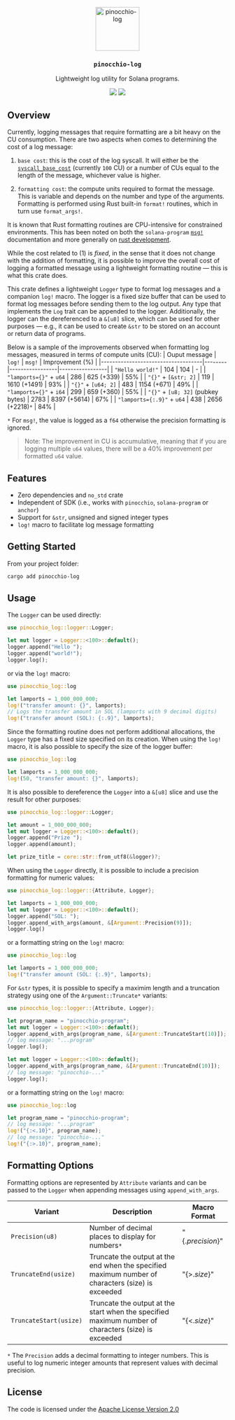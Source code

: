 <p align="center">
 <img alt="pinocchio-log" src="https://github.com/user-attachments/assets/4048fe96-9096-4441-85c3-5deffeb089a6" height="100"/>
</p>
<h3 align="center">
  <code>pinocchio-log</code>
</h3>
<p align="center">
 Lightweight log utility for Solana programs.
</p>
<p align="center">
  <a href="https://crates.io/crates/pinocchio-log"><img src="https://img.shields.io/crates/v/pinocchio-log?logo=rust" /></a>
  <a href="https://docs.rs/pinocchio-log"><img src="https://img.shields.io/docsrs/pinocchio-log?logo=docsdotrs" /></a>
</p>

## Overview

Currently, logging messages that require formatting are a bit heavy on the CU consumption. There are two aspects when comes to determining the cost of a log message:

1. `base cost`: this is the cost of the log syscall. It will either be the [`syscall_base_cost`](https://github.com/anza-xyz/agave/blob/master/compute-budget/src/compute_budget.rs#L167) (currently `100` CU) or a number of CUs equal to the length of the message, whichever value is higher.

2. `formatting cost`: the compute units required to format the message. This is variable and depends on the number and type of the arguments. Formatting is performed using Rust built-in `format!` routines, which in turn use `format_args!`.

It is known that Rust formatting routines are CPU-intensive for constrained environments. This has been noted on both the `solana-program` [`msg!`](https://docs.rs/solana-program/latest/solana_program/macro.msg.html) documentation and more generally on [rust development](https://github.com/rust-lang/rust/issues/99012).

While the cost related to (1) is *fixed*, in the sense that it does not change with the addition of formatting, it is possible to improve the overall cost of logging a formatted message using a lightweight formatting routine &mdash; this is what this crate does.

This crate defines a lightweight `Logger` type to format log messages and a companion `log!` macro. The logger is a fixed size buffer that can be used to format log messages before sending them to the log output. Any type that implements the `Log` trait can be appended to the logger. Additionally, the logger can the dereferenced to a `&[u8]` slice, which can be used for other purposes &mdash; e.g., it can be used to create `&str` to be stored on an account or return data of programs.

Below is a sample of the improvements observed when formatting log messages, measured in terms of compute units (CU):
| Ouput message                      | `log!` | `msg!`          | Improvement (%) |
|------------------------------------|--------|-----------------|-----------------|
| `"Hello world!"`                   | 104    | 104             | -               |
| `"lamports={}"` + `u64`            | 286    | 625 (+339)      | 55%             |
| `"{}"` + `[&str; 2]`               | 119    | 1610 (+1491)    | 93%             |
| `"{}"` + `[u64; 2]`                | 483    | 1154 (+671)     | 49%             |
| `"lamports={}"` + `i64`            | 299    | 659 (+360)      | 55%             |
| `"{}"` + `[u8; 32]` (pubkey bytes) | 2783   | 8397 (+5614)    | 67%             |
| `"lamports={:.9}"` + `u64`         | 438    | 2656 (+2218)`*` | 84%             |

`*` For `msg!`, the value is logged as a `f64` otherwise the precision formatting is ignored.

> Note: The improvement in CU is accumulative, meaning that if you are logging multiple `u64` values, there will be a 40% improvement per formatted `u64` value.

## Features

* Zero dependencies and `no_std` crate
* Independent of SDK (i.e., works with `pinocchio`, `solana-program` or `anchor`)
* Support for `&str`, unsigned and signed integer types
* `log!` macro to facilitate log message formatting

## Getting Started

From your project folder:
```bash
cargo add pinocchio-log
```

## Usage

The `Logger` can be used directly:
```rust
use pinocchio_log::logger::Logger;

let mut logger = Logger::<100>::default();
logger.append("Hello ");
logger.append("world!");
logger.log();
```

 or via the `log!` macro:
 ```rust
use pinocchio_log::log

let lamports = 1_000_000_000;
log!("transfer amount: {}", lamports);
// Logs the transfer amount in SOL (lamports with 9 decimal digits)
log!("transfer amount (SOL): {:.9}", lamports);
```

Since the formatting routine does not perform additional allocations, the `Logger` type has a fixed size specified on its creation. When using the `log!` macro, it is also possible to specify the size of the logger buffer:

```rust
use pinocchio_log::log

let lamports = 1_000_000_000;
log!(50, "transfer amount: {}", lamports);
```

It is also possible to dereference the `Logger` into a `&[u8]` slice and use the result for other purposes:
```rust
use pinocchio_log::logger::Logger;

let amount = 1_000_000_000;
let mut logger = Logger::<100>::default();
logger.append("Prize ");
logger.append(amount);

let prize_title = core::str::from_utf8(&logger)?;
```

When using the `Logger` directly, it is possible to include a precision formatting for numeric values:
```rust
use pinocchio_log::logger::{Attribute, Logger};

let lamports = 1_000_000_000;
let mut logger = Logger::<100>::default();
logger.append("SOL: ");
logger.append_with_args(amount, &[Argument::Precision(9)]);
logger.log()
```

or a formatting string on the `log!` macro:
```rust
use pinocchio_log::log

let lamports = 1_000_000_000;
log!("transfer amount (SOL: {:.9}", lamports);
```

For `&str` types, it is possible to specify a maximim length and a truncation strategy using one of the `Argument::Truncate*` variants:
```rust
use pinocchio_log::logger::{Attribute, Logger};

let program_name = "pinocchio-program";
let mut logger = Logger::<100>::default();
logger.append_with_args(program_name, &[Argument::TruncateStart(10)]);
// log message: "...program"
logger.log();

let mut logger = Logger::<100>::default();
logger.append_with_args(program_name, &[Argument::TruncateEnd(10)]);
// log message: "pinocchio-..."
logger.log();
```

or a formatting string on the `log!` macro:
```rust
use pinocchio_log::log

let program_name = "pinocchio-program";
// log message: "...program"
log!("{:<.10}", program_name); 
// log message: "pinocchio-..."
log!("{:>.10}", program_name); 
```

## Formatting Options

Formatting options are represented by `Attribute` variants and can be passed to the `Logger` when appending messages using `append_with_args`.

| Variant                | Description                                     | Macro Format     |
| ---------------------- | ----------------------------------------------- | ---------------- |
| `Precision(u8)`        | Number of decimal places to display for numbers`*` | "{.*precision*}" |
| `TruncateEnd(usize)`   | Truncate the output at the end when the specified maximum number of characters (size) is exceeded | "{>.*size*}"     |
| `TruncateStart(usize)` | Truncate the output at the start when the specified maximum number of characters (size) is exceeded | "{<.*size*}"     |

`*` The `Precision` adds a decimal formatting to integer numbers. This is useful to log numeric integer amounts that represent values with decimal precision.

## License

The code is licensed under the [Apache License Version 2.0](LICENSE)
